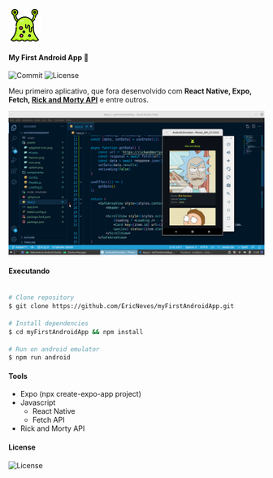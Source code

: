 ![Logo](.github/et.png)

#### My First Android App 🚀

![Commit](https://img.shields.io/github/last-commit/ericneves/myFirstAndroidApp?color=success&logo=appveyor&logoColor=success&style=flat-square)
![License](https://img.shields.io/github/license/ericneves/myFirstAndroidApp?color=success&logo=appveyor&logoColor=success&style=flat-square)

<p>Meu primeiro aplicativo, que fora desenvolvido com <strong>React Native, Expo, Fetch, <a href="https://rickandmortyapi.com/">Rick and Morty API</a></strong> e entre outros.</p>

![Screenshot](.github/screenshot.png)

#### Executando

```sh

# Clone repository
$ git clone https://github.com/EricNeves/myFirstAndroidApp.git

# Install dependencies
$ cd myFirstAndroidApp && npm install

# Run on android emulator
$ npm run android 

```

#### Tools

   * Expo (npx create-expo-app project)
   * Javascript
     * React Native
     * Fetch API 
   * Rick and Morty API
   

#### License 

![License](https://img.shields.io/github/license/ericneves/myFirstAndroidApp?color=success&logo=appveyor&logoColor=success&style=flat-square)